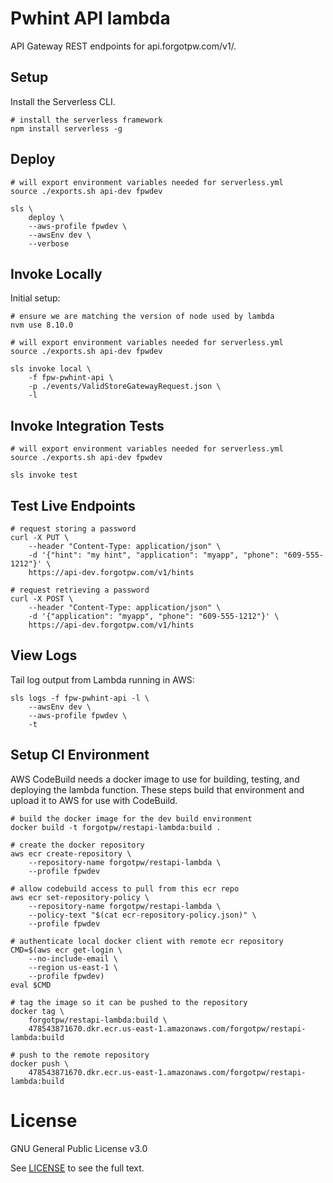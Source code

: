 # Pwhint API lambda

API Gateway REST endpoints for api.forgotpw.com/v1/.

## Setup

Install the Serverless CLI.

```shell
# install the serverless framework
npm install serverless -g
```

## Deploy

```shell
# will export environment variables needed for serverless.yml
source ./exports.sh api-dev fpwdev

sls \
    deploy \
    --aws-profile fpwdev \
    --awsEnv dev \
    --verbose
```

## Invoke Locally

Initial setup:

```shell
# ensure we are matching the version of node used by lambda
nvm use 8.10.0

# will export environment variables needed for serverless.yml
source ./exports.sh api-dev fpwdev

sls invoke local \
    -f fpw-pwhint-api \
    -p ./events/ValidStoreGatewayRequest.json \
    -l
```

## Invoke Integration Tests

```shell
# will export environment variables needed for serverless.yml
source ./exports.sh api-dev fpwdev

sls invoke test
```

## Test Live Endpoints

```shell
# request storing a password
curl -X PUT \
    --header "Content-Type: application/json" \
    -d '{"hint": "my hint", "application": "myapp", "phone": "609-555-1212"}' \
    https://api-dev.forgotpw.com/v1/hints

# request retrieving a password
curl -X POST \
    --header "Content-Type: application/json" \
    -d '{"application": "myapp", "phone": "609-555-1212"}' \
    https://api-dev.forgotpw.com/v1/hints
```

## View Logs

Tail log output from Lambda running in AWS:

```shell
sls logs -f fpw-pwhint-api -l \
    --awsEnv dev \
    --aws-profile fpwdev \
    -t
```

## Setup CI Environment

AWS CodeBuild needs a docker image to use for building, testing, and deploying the lambda function.  These steps build that environment and upload it to AWS for use with CodeBuild.

```shell
# build the docker image for the dev build environment
docker build -t forgotpw/restapi-lambda:build .

# create the docker repository
aws ecr create-repository \
    --repository-name forgotpw/restapi-lambda \
    --profile fpwdev

# allow codebuild access to pull from this ecr repo
aws ecr set-repository-policy \
	--repository-name forgotpw/restapi-lambda \
	--policy-text "$(cat ecr-repository-policy.json)" \
    --profile fpwdev

# authenticate local docker client with remote ecr repository
CMD=$(aws ecr get-login \
    --no-include-email \
    --region us-east-1 \
    --profile fpwdev)
eval $CMD

# tag the image so it can be pushed to the repository
docker tag \
    forgotpw/restapi-lambda:build \
    478543871670.dkr.ecr.us-east-1.amazonaws.com/forgotpw/restapi-lambda:build

# push to the remote repository
docker push \
    478543871670.dkr.ecr.us-east-1.amazonaws.com/forgotpw/restapi-lambda:build
```

# License

GNU General Public License v3.0

See [LICENSE](LICENSE.txt) to see the full text.
